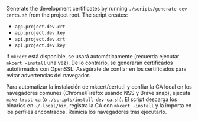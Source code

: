 Generate the development certificates by running `./scripts/generate-dev-certs.sh` from the project root. The script creates:

- `app.project.dev.crt`
- `app.project.dev.key`
- `api.project.dev.crt`
- `api.project.dev.key`

If `mkcert` está disponible, se usará automáticamente (recuerda ejecutar `mkcert -install` una vez). De lo contrario, se generarán certificados autofirmados con OpenSSL. Asegúrate de confiar en los certificados para evitar advertencias del navegador.

Para automatizar la instalación de mkcert/certutil y confiar la CA local en los navegadores comunes (Chrome/Firefox usando NSS y Brave snap), ejecuta `make trust-ca` (o `./scripts/install-dev-ca.sh`). El script descarga los binarios en `~/.local/bin`, registra la CA con `mkcert -install` y la importa en los perfiles encontrados. Reinicia los navegadores tras ejecutarlo.
